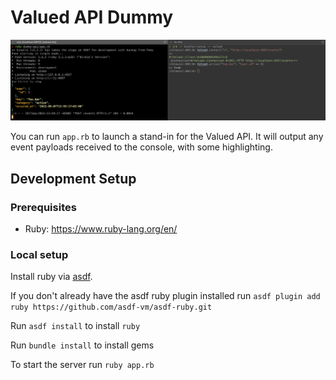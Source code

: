 # Valued API Dummy

![](screenshot.png)

You can run `app.rb` to launch a stand-in for the Valued API. It will output any event payloads received to the console, with some highlighting.

## Development Setup

### Prerequisites

- Ruby: https://www.ruby-lang.org/en/

### Local setup

Install ruby via [asdf](https://asdf-vm.com/).

If you don't already have the asdf ruby plugin installed run `asdf plugin add ruby https://github.com/asdf-vm/asdf-ruby.git`

Run `asdf install` to install `ruby`

Run `bundle install` to install gems

To start the server run `ruby app.rb`
